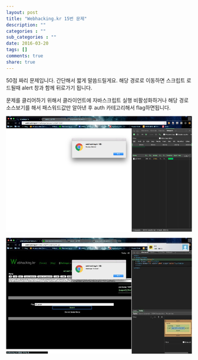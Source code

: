 ```yaml
---
layout: post
title: "Webhacking.kr 15번 문제"
description: ""
categories : ""
sub_categories : ""
date: 2016-03-20
tags: []
comments: true
share: true
---
```


50점 짜리 문제입니다. 간단해서 짧게 말씀드릴게요. 해당 경로로 이동하면 스크립트 로드될때 alert 창과 함께 뒤로가기 됩니다.

문제를 클리어하기 위해서 클라이언트에 자바스크립트 실행 비활성화하거나 해당 경로 소스보기를 해서 패스워드값만 알아낸 후 auth 카테고리해서
flag하면됩니다.

  

![](/assets/images/posts/539/2523B84B56EE3969337E74.PNG)

  

![](/assets/images/posts/539/2640713456EE39F02B1C1D.JPEG)

  

